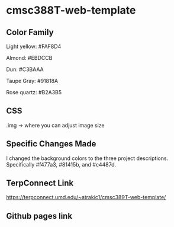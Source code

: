 # cmsc388T-web-template

## Color Family
Light yellow: #FAF8D4

Almond: #EBDCCB

Dun: #C3BAAA

Taupe Gray: #91818A

Rose quartz: #B2A3B5

## CSS
.img -> where you can adjust image size

## Specific Changes Made 
I changed the background colors to the three project descriptions. 
Specifically #f477a3, #81415b, and #c4487d. 

## TerpConnect Link
https://terpconnect.umd.edu/~atrakic1/cmsc389T-web-template/ 

## Github pages link
